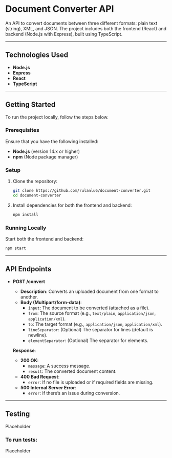 # Document Converter API

An API to convert documents between three different formats: plain text (string), XML, and JSON. The project includes both the frontend (React) and backend (Node.js with Express), built using TypeScript.

---

## Technologies Used

- **Node.js**
- **Express**
- **React**
- **TypeScript**

---

## Getting Started

To run the project locally, follow the steps below.

### Prerequisites

Ensure that you have the following installed:

- **Node.js** (version 14.x or higher)
- **npm** (Node package manager)

### Setup

1. Clone the repository:

   ```bash
   git clone https://github.com/rulanlu6/document-converter.git
   cd document-converter
   ```

2. Install dependencies for both the frontend and backend:

   ```bash
   npm install
   ```

### Running Locally

Start both the frontend and backend:

```bash
npm start
```

---

## API Endpoints

- **POST /convert**

  - **Description**: Converts an uploaded document from one format to another.
  - **Body (Multipart/form-data)**:
    - `input`: The document to be converted (attached as a file).
    - `from`: The source format (e.g., `text/plain`, `application/json`, `application/xml`).
    - `to`: The target format (e.g., `application/json`, `application/xml`).
    - `lineSeparator`: (Optional) The separator for lines (default is newline).
    - `elementSeparator`: (Optional) The separator for elements.

  **Response**:

  - **200 OK**:
    - `message`: A success message.
    - `result`: The converted document content.
  - **400 Bad Request**:
    - `error`: If no file is uploaded or if required fields are missing.
  - **500 Internal Server Error**:
    - `error`: If there’s an issue during conversion.

---

## Testing

Placeholder

### To run tests:

Placeholder
